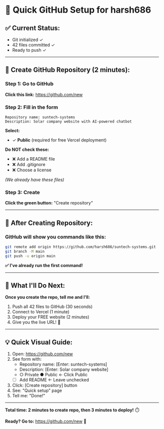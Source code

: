 # 🚀 Quick GitHub Setup for harsh686

## ✅ Current Status:
- Git initialized ✓
- 42 files committed ✓
- Ready to push ✓

---

## 📝 Create GitHub Repository (2 minutes):

### **Step 1: Go to GitHub**
**Click this link:** https://github.com/new

### **Step 2: Fill in the form**

```
Repository name: suntech-systems
Description: Solar company website with AI-powered chatbot
```

**Select:**
- ✓ **Public** (required for free Vercel deployment)

**Do NOT check these:**
- ❌ Add a README file
- ❌ Add .gitignore
- ❌ Choose a license

*(We already have these files)*

### **Step 3: Create**
**Click the green button:** "Create repository"

---

## 🔄 After Creating Repository:

### **GitHub will show you commands like this:**

```bash
git remote add origin https://github.com/harsh686/suntech-systems.git
git branch -M main
git push -u origin main
```

**✅ I've already run the first command!**

---

## 🎯 What I'll Do Next:

**Once you create the repo, tell me and I'll:**
1. Push all 42 files to GitHub (30 seconds)
2. Connect to Vercel (1 minute)
3. Deploy your FREE website (2 minutes)
4. Give you the live URL! 🎉

---

## 💡 Quick Visual Guide:

1. Open: https://github.com/new
2. See form with:
   - Repository name: [Enter: suntech-systems]
   - Description: [Enter: Solar company website]
   - ○ Private  ● Public ← Click Public
   - [ ] Add README ← Leave unchecked
3. Click: [Create repository] button
4. See: "Quick setup" page
5. Tell me: "Done!" 

---

**Total time: 2 minutes to create repo, then 3 minutes to deploy!** ⏱️

**Ready? Go to:** https://github.com/new 🚀
